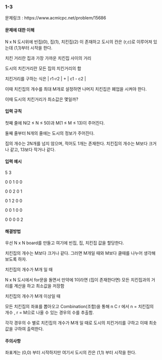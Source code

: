 <h3>1-3</h3>
문제링크 : https://www.acmicpc.net/problem/15686

<h4>문제에 대한 이해</h4>

 N x N 도시위에 빈집(0), 집(1), 치킨집(2) 이 존재하고 도시의 칸은 (r,c)로 이루어져 있는데 (1,1)부터 시작을 한다.
 
 치킨 거리란 집과 가장 가까운 치킨집 사이의 거리
 
 도시의 치킨거리란 모든 집의 치킨거리의 합
 
 치킨거리를 구하는 식은 | r1-r2 |  + | c1 - c2 | 
 
 이때 치킨집의 개수를 최대 M개로 설정하면 나머지 치킨집은 폐업을 시켜야 한다.
 
 이때 도시의 치킨거리가 최소값은 몇일까?
 
<h4>입력 규칙</h4>

첫째 줄에 N(2 ≤ N ≤ 50)과 M(1 ≤ M ≤ 13)이 주어진다.

둘째 줄부터 N개의 줄에는 도시의 정보가 주어진다.

집의 개수는 2N개를 넘지 않으며, 적어도 1개는 존재한다. 치킨집의 개수는 M보다 크거나 같고, 13보다 작거나 같다.


<h4>입력 예시</h4>

5 3

0 0 1 0 0

0 0 2 0 1

0 1 2 0 0

0 0 1 0 0

0 0 0 0 2

<h4>해결방법</h4>

우선 N x N board를 만들고 여기에 빈집, 집, 치킨집 값을 할당한다.

치킨집의 개수는 M보다 크거나 같다. 그러면 M개일 때와 M보다 클때를 나누어 생각해 보도록 하자.

치킨집의 개수가 M개 일 때

N x N 도시에서 for문을 돌면서 만약에 1이라면 (집이 존재한다면) 모든 치킨집과의 거리를 계산을 하고 최소값을 저장함

치킨집의 개수가 M개 이상일 때

모든 치킨집의 좌표를 뽑아오고 Combination(조합)을 통해 n C r 에서 n = 치킨집의 개수 , r = M으로 나올 수 있는 경우의 수를 추출함.

각각 경우의 수 별로 치킨집의 개수가 M개 일 때로 도시의 치킨거리를 구하고 이때 최솟값을 구하여 출력한다.

<h4>주의사항</h4>

좌표계는 (0,0) 부터 시작하지만 여기서 도시의 칸은 (1,1) 부터 시작을 한다.

